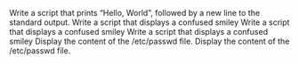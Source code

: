 Write a script that prints “Hello, World”, followed by a new line to the standard output.
Write a script that displays a confused smiley
Write a script that displays a confused smiley
Write a script that displays a confused smiley
Display the content of the /etc/passwd file.
Display the content of the /etc/passwd file.
